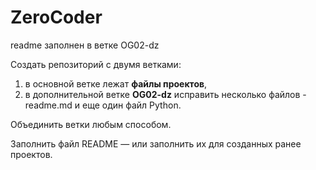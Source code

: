 # ZeroCoder

readme заполнен в ветке OG02-dz

Создать репозиторий с двумя ветками: 

1. в основной ветке лежат **файлы проектов**,
2. в  дополнительной ветке **OG02-dz** исправить несколько файлов - readme.md и еще один файл Python.
  
Объединить ветки любым способом. 

Заполнить файл README — или заполнить их для созданных ранее проектов.

